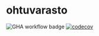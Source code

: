 # ohtuvarasto
![GHA workflow badge](https://github.com/ArcticCoder/ohtuvarasto/workflows/CI/badge.svg)
[![codecov](https://codecov.io/gh/ArcticCoder/ohtuvarasto/branch/main/graph/badge.svg?token=60IG8GGBY0)](https://codecov.io/gh/ArcticCoder/ohtuvarasto)
